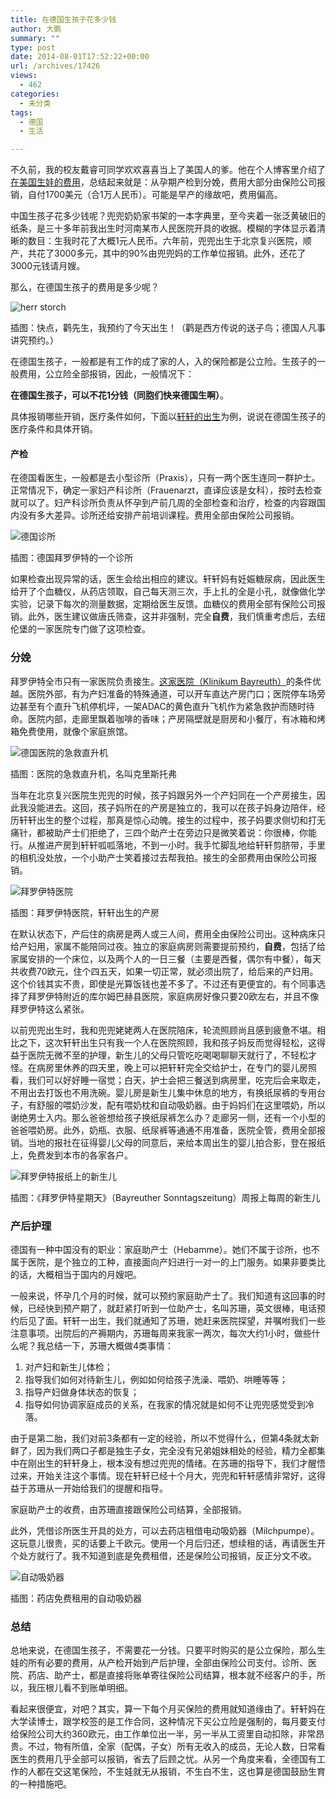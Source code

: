 ```yaml
---
title: 在德国生孩子花多少钱
author: 大鹏
summary: ""
type: post
date: 2014-08-01T17:52:22+00:00
url: /archives/17426
views:
  - 462
categories:
  - 未分类
tags:
  - 德国
  - 生活

---
```

不久前，我的校友戴睿可同学欢欢喜喜当上了美国人的爹。他在个人博客里介绍了[在美国生娃的费用][1]，总结起来就是：从孕期产检到分娩，费用大部分由保险公司报销，自付1700美元（合1万人民币）。可能是早产的缘故吧，费用偏高。

中国生孩子花多少钱呢？兜兜奶奶家书架的一本字典里，至今夹着一张泛黄破旧的纸条，是三十多年前我出生时河南某市人民医院开具的收据。模糊的字体显示着清晰的数目：生我时花了大概1元人民币。六年前，兜兜出生于北京复兴医院，顺产，共花了3000多元，其中的90%由兜兜妈的工作单位报销。此外，还花了3000元钱请月嫂。

那么，在德国生孩子的费用是多少呢？

![herr storch][2]

插图：快点，鹳先生，我预约了今天出生！（鹳是西方传说的送子鸟；德国人凡事讲究预约。）

在德国生孩子，一般都是有工作的成了家的人，入的保险都是公立险。生孩子的一般费用，公立险全部报销，因此，一般情况下：

**在德国生孩子，可以不花1分钱（同胞们快来德国生啊）**。

具体报销哪些开销，医疗条件如何，下面以[轩轩的出生][3]为例，说说在德国生孩子的医疗条件和具体开销。

#### 产检

在德国看医生，一般都是去小型诊所（Praxis），只有一两个医生连同一群护士。正常情况下，确定一家妇产科诊所（Frauenarzt，直译应该是女科），按时去检查就可以了。妇产科诊所负责从怀孕到产前几周的全部检查和治疗，检查的内容跟国内没有多大差异。诊所还给安排产前培训课程。费用全部由保险公司报销。

![德国诊所][4]

插图：德国拜罗伊特的一个诊所

如果检查出现异常的话，医生会给出相应的建议。轩轩妈有妊娠糖尿病，因此医生给开了个血糖仪，从药店领取，自己每天测三次，手上扎的全是小孔，就像做化学实验，记录下每次的测量数据，定期给医生反馈。血糖仪的费用全部有保险公司报销。此外，医生建议做唐氏筛查，这并非强制，完全**自费**，我们慎重考虑后，去纽伦堡的一家医院专门做了这项检查。

### 分娩

拜罗伊特全市只有一家医院负责接生。[这家医院（Klinikum Bayreuth）][5]的条件优越。医院外部，有为产妇准备的特殊通道，可以开车直达产房门口；医院停车场旁边甚至有个直升飞机停机坪，一架ADAC的黄色直升飞机作为紧急救护而随时待命。医院内部，走廊里飘着咖啡的香味；产房隔壁就是厨房和小餐厅，有冰箱和烤箱免费使用，就像个家庭旅馆。

![德国医院的急救直升机][6]

插图：医院的急救直升机，名叫克里斯托弗

当年在北京复兴医院生兜兜的时候，孩子妈跟另外一个产妇同在一个产房接生，因此我没能进去。这回，孩子妈所在的产房是独立的，我可以在孩子妈身边陪伴，经历轩轩出生的整个过程，那真是惊心动魄。接生的过程中，孩子妈要求侧切和打无痛针，都被助产士们拒绝了，三四个助产士在旁边只是微笑着说：你很棒，你能行。从推进产房到轩轩呱呱落地，不到一小时。我手忙脚乱地给轩轩剪脐带，手里的相机没处放，一个小助产士笑着接过去帮我拍。接生的全部费用由保险公司报销。

![拜罗伊特医院][7]

插图：拜罗伊特医院，轩轩出生的产房

在默认状态下，产后住的病房是两人或三人间，费用全由保险公司出。这种病床只给产妇用，家属不能陪同过夜。独立的家庭病房则需要提前预约，**自费**，包括了给家属安排的一个床位，以及两个人的一日三餐（主要是西餐，偶尔有中餐），每天共收费70欧元，住个四五天，如果一切正常，就必须出院了，给后来的产妇用。这个价钱其实不贵，即使是光算饭钱也差不多了。不过还有更便宜的。有个同事选择了拜罗伊特附近的库尔姆巴赫县医院，家庭病房好像只要20欧左右，并且不像拜罗伊特这么紧张。

以前兜兜出生时，我和兜兜姥姥两人在医院陪床，轮流照顾尚且感到疲惫不堪。相比之下，这次轩轩出生只有我一个人在医院照顾，我和孩子妈反而觉得轻松，这得益于医院无微不至的护理，新生儿的父母只管吃吃喝喝聊聊天就行了，不轻松才怪。在病房里休养的四天里，晚上可以把轩轩完全交给护士，在专门的婴儿房照看，我们可以好好睡一宿觉；白天，护士会把三餐送到病房里，吃完后会来取走，不用出去打饭也不用洗碗。婴儿房是新生儿集中休息的地方，有换纸尿裤的专用台子，有舒服的喂奶沙发，配有喂奶枕和自动吸奶器。由于妈妈们在这里喂奶，所以谢绝男士入内。那么爸爸想给孩子换纸尿裤怎么办？走廊另一侧，还有一个小型的爸爸喂奶房。此外，奶瓶、衣服、纸尿裤等通通不用准备，医院全管，费用全部报销。当地的报社在征得婴儿父母的同意后，来给本周出生的婴儿拍合影，登在报纸上，免费发到本市的各家各户。

![拜罗伊特报纸上的新生儿][8]

插图：《拜罗伊特星期天》（Bayreuther Sonntagszeitung）周报上每周的新生儿

### 产后护理

德国有一种中国没有的职业：家庭助产士（Hebamme）。她们不属于诊所，也不属于医院，是个独立的工种，直接面向产妇进行一对一的上门服务。如果非要类比的话，大概相当于国内的月嫂吧。

一般来说，怀孕几个月的时候，就可以预约家庭助产士了。我们知道有这回事的时候，已经快到预产期了，就赶紧打听到一位助产士，名叫苏珊，英文很棒，电话预约后见了面。轩轩一出生，我们就通知了苏珊，她赶来医院探望，并嘱咐我们一些注意事项。出院后的产褥期内，苏珊每周来我家一两次，每次大约1小时，做些什么呢？我总结一下，苏珊大概做4类事情：

  1. 对产妇和新生儿体检；
  2. 指导我们如何对待新生儿，例如如何给孩子洗澡、喂奶、哄睡等等； 
  3. 指导产妇做身体状态的恢复； 
  4. 指导如何协调家庭成员的关系，在我家的情况就是如何不让兜兜感觉受到冷落。

由于是第二胎，我们对前3条都有一定的经验，所以不觉得什么，但第4条就太新鲜了，因为我们两口子都是独生子女，完全没有兄弟姐妹相处的经验，精力全都集中在刚出生的轩轩身上，根本没有想过兜兜的情绪。在苏珊的指导下，我们才醒悟过来，开始关注这个事情。现在轩轩已经十个月大，兜兜和轩轩感情非常好，这得益于苏珊从一开始给我们的提醒和指导。

家庭助产士的收费，由苏珊直接跟保险公司结算，全部报销。

此外，凭借诊所医生开具的处方，可以去药店租借电动吸奶器（Milchpumpe）。这玩意儿很贵，买的话要上千欧元。使用一个月后归还，想续租的话，再请医生开个处方就行了。我不知道到底是免费租借，还是保险公司报销，反正分文不收。

![自动吸奶器][9]

插图：药店免费租用的自动吸奶器

### 总结

总地来说，在德国生孩子，不需要花一分钱。只要平时购买的是公立保险，那么生娃的所有必要的费用，从产检开始到产后护理，全部由保险公司支付。诊所、医院、药店、助产士，都是直接将账单寄往保险公司结算，根本就不经客户的手，所以，我压根儿看不到账单明细。

看起来很便宜，对吧？其实，算一下每个月买保险的费用就知道缘由了。轩轩妈在大学读博士，跟学校签的是工作合同，这种情况下买公立险是强制的，每月要支付给保险公司大约360欧元，由工作单位出一半，另一半从工资里自动扣除，非常昂贵。不过，物有所值，全家（配偶，子女）所有无收入的成员，无论人数，日常看医生的费用几乎全部可以报销，省去了后顾之忧。从另一个角度来看，全德国有工作的人都在交这笔保险，不生娃就无从报销，不生白不生，这也算是德国鼓励生育的一种措施吧。

 [1]: http://cn.derekyang.us/delivery-cost/
 [2]: https://gwkpxq.bn1.livefilestore.com/y2pi10IHRAyyuXAFtlO3idBXGKNE3_06wJgbe7YWdvd_ciQy6oZjIKLaWHgH_gZPyVbD-rMKXxmecSd2xF3lN3W8ieuHzqzOzKeTpbiLxKR6PY/2014-08-02_herr_storch.jpg
 [3]: http://dapengde.com/archives/15552
 [4]: https://gwkpxq.bn1.livefilestore.com/y2piBk67MD2VYuwTrHSXy2GPXAb_0kc_e_1FYkcOAO5j9xV8JLW4dZbF2PXsNAmy8n8YxhtzDEV6Z7WdzNc3Nx98ciTqodSU57JHKYPDj8mkQc/2014-08-02_praxis.jpg
 [5]: http://dapengde.com/archives/15553
 [6]: https://gwkpxq.bn1.livefilestore.com/y2p3wM2vnamNnN_5tL5sAk-iSihpSceLDLhQ85m8S0JBaBpNnMS6dieGda-I0QuzO368gooFFSb-ULt-mY1x4p5lDSWpqLW48L1djP6_gFUHec/2014-08-02_christoph.jpg
 [7]: https://gwkpxq.bn1.livefilestore.com/y2pamNhwQgRFfEyJA1AuHBvJ5vCcoMu15mRyOnLlGW6tCrieVvE8K3qIPDfwmrFfjTWWIBL7sphIW_RwkvsfkvSoQS7t_A8cR1z7kBWDlTzXbE/2014-08-01_kreisssaal.jpg
 [8]: https://gwkpxq.bn1.livefilestore.com/y2pEnjZadmh9clKQ_DwHP_ByYeUYDCqLVYcEA1KJevT4aAxZlXKITe2LWmWOj7sY6S0-K-hItREZRJxldnY4RyhDxgDOt1zG3H-WNXcj3_Bsfw/2014-08-01_babyonnews.jpg
 [9]: https://gwkpxq.bn1.livefilestore.com/y2pjsAxnKFFl2Jkth6nuaU03pKUQqepDaGJmJZaZUASxZxNvQNfVw3s7SAxl-xhUFDySRCeKVWCCPjvqeKiEXSsR9ItCZJo9MlxO6GUdGn7jMk/2014-08-02_milchpumpe.jpg
